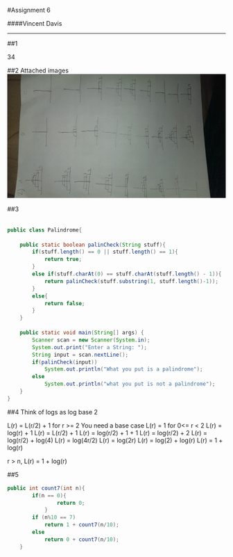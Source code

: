 #Assignment 6

####Vincent Davis
_______________________________________________________________________________________________________________
##1

34

##2
Attached images
![GitHub Logo](IMAG0560.jpg)

##3
```java

public class Palindrome{

	public static boolean palinCheck(String stuff){
		if(stuff.length() == 0 || stuff.length() == 1){
			return true;
		}
		else if(stuff.charAt(0) == stuff.charAt(stuff.length() - 1)){
			return palinCheck(stuff.substring(1, stuff.length()-1));
		}
		else{
			return false;
		}
	}

	public static void main(String[] args) {
		Scanner scan = new Scanner(System.in);
		System.out.print("Enter a String: ");
		String input = scan.nextLine();
		if(palinCheck(input))
			System.out.println("What you put is a palindrome");
		else
			System.out.println("what you put is not a palindrome");
	}
}

```
##4
Think of logs as log base 2

L(r) = L(r/2) + 1 for r >= 2
You need a base case
L(r) = 1 for 0<= r < 2
L(r) = log(r) + 1
L(r) = L(r/2) + 1
L(r) = log(r/2) + 1 + 1
L(r) = log(r/2) + 2
L(r) = log(r/2) + log(4)
L(r) = log(4r/2)
L(r) = log(2r)
L(r) = log(2) + log(r)
L(r) = 1 + log(r)

r > n, L(r) = 1 + log(r)



##5
```Java
public int count7(int n){
		if(n == 0){
				return 0;
		  	}
    	if (n%10 == 7)  
    		return 1 + count7(n/10);
    	else
    		return 0 + count7(n/10);
	}
```
